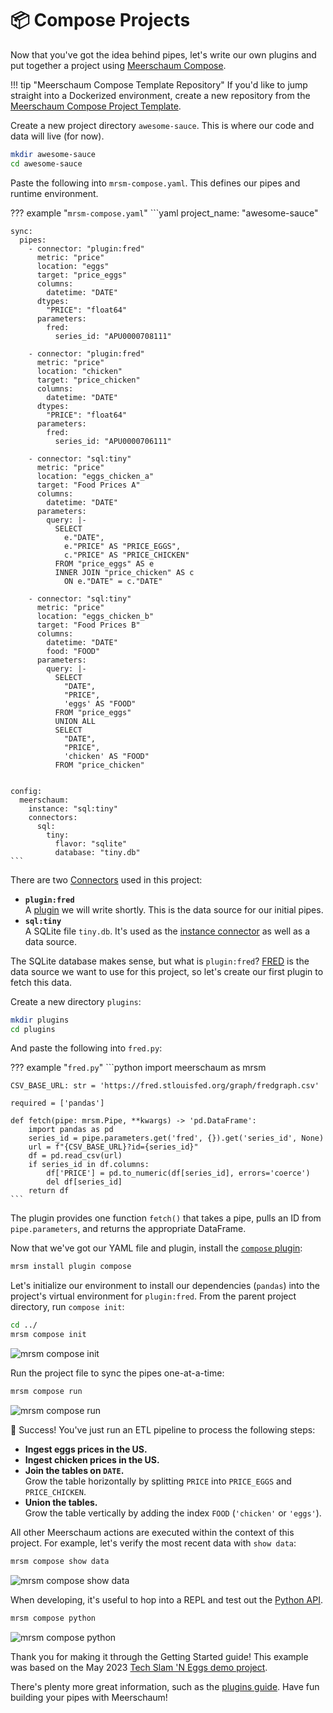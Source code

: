 # 📦️ Compose Projects

Now that you've got the idea behind pipes, let's write our own plugins and put together a project using [Meerschaum Compose](/reference/compose).

!!! tip "Meerschaum Compose Template Repository"
    If you'd like to jump straight into a Dockerized environment, create a new repository from the [Meerschaum Compose Project Template](https://github.com/bmeares/mrsm-compose-template).

Create a new project directory `awesome-sauce`. This is where our code and data will live (for now).

```bash
mkdir awesome-sauce
cd awesome-sauce
```

Paste the following into `mrsm-compose.yaml`. This defines our pipes and runtime environment.

??? example "`mrsm-compose.yaml`"
    ```yaml
    project_name: "awesome-sauce"

    sync:
      pipes:
        - connector: "plugin:fred"
          metric: "price"
          location: "eggs"
          target: "price_eggs"
          columns:
            datetime: "DATE"
          dtypes:
            "PRICE": "float64"
          parameters:
            fred:
              series_id: "APU0000708111"

        - connector: "plugin:fred"
          metric: "price"
          location: "chicken"
          target: "price_chicken"
          columns:
            datetime: "DATE"
          dtypes:
            "PRICE": "float64"
          parameters:
            fred:
              series_id: "APU0000706111"

        - connector: "sql:tiny"
          metric: "price"
          location: "eggs_chicken_a"
          target: "Food Prices A"
          columns:
            datetime: "DATE"
          parameters:
            query: |-
              SELECT
                e."DATE",
                e."PRICE" AS "PRICE_EGGS",
                c."PRICE" AS "PRICE_CHICKEN"
              FROM "price_eggs" AS e
              INNER JOIN "price_chicken" AS c
                ON e."DATE" = c."DATE"

        - connector: "sql:tiny"
          metric: "price"
          location: "eggs_chicken_b"
          target: "Food Prices B"
          columns:
            datetime: "DATE"
            food: "FOOD"
          parameters:
            query: |-
              SELECT
                "DATE",
                "PRICE",
                'eggs' AS "FOOD"
              FROM "price_eggs"
              UNION ALL
              SELECT
                "DATE",
                "PRICE",
                'chicken' AS "FOOD"
              FROM "price_chicken"


    config:
      meerschaum:
        instance: "sql:tiny"
        connectors:
          sql:
            tiny:
              flavor: "sqlite"
              database: "tiny.db"
    ```

There are two [Connectors](/reference/connectors) used in this project:

- **`plugin:fred`**  
  A [plugin](/reference/plugins/) we will write shortly. This is the data source for our initial pipes.
- **`sql:tiny`**  
  A SQLite file `tiny.db`. It's used as the [instance connector](/reference/connectors/instance-connectors/) as well as a data source.

The SQLite database makes sense, but what is `plugin:fred`? [FRED](https://fred.stlouisfed.org/series/APU0000708111) is the data source we want to use for this project, so let's create our first plugin to fetch this data.

Create a new directory `plugins`:

```bash
mkdir plugins
cd plugins
```

And paste the following into `fred.py`:

??? example "`fred.py`"
    ```python
    import meerschaum as mrsm

    CSV_BASE_URL: str = 'https://fred.stlouisfed.org/graph/fredgraph.csv'

    required = ['pandas']

    def fetch(pipe: mrsm.Pipe, **kwargs) -> 'pd.DataFrame':
        import pandas as pd
        series_id = pipe.parameters.get('fred', {}).get('series_id', None)
        url = f"{CSV_BASE_URL}?id={series_id}"
        df = pd.read_csv(url)
        if series_id in df.columns:
            df['PRICE'] = pd.to_numeric(df[series_id], errors='coerce')
            del df[series_id]
        return df
    ```

The plugin provides one function `fetch()` that takes a pipe, pulls an ID from `pipe.parameters`, and returns the appropriate DataFrame.

Now that we've got our YAML file and plugin, install the [`compose` plugin](/reference/compose):

```bash
mrsm install plugin compose
```

Let's initialize our environment to install our dependencies (`pandas`) into the project's virtual environment for `plugin:fred`. From the parent project directory, run `compose init`:

```bash
cd ../
mrsm compose init
```

![mrsm compose init](/assets/screenshots/compose-init.png)

Run the project file to sync the pipes one-at-a-time:

```bash
mrsm compose run
```

![mrsm compose run](/assets/screenshots/compose-run.png)

🎉 Success! You've just run an ETL pipeline to process the following steps:

- **Ingest eggs prices in the US.**
- **Ingest chicken prices in the US.**
- **Join the tables on `DATE`.**  
  Grow the table horizontally by splitting `PRICE` into `PRICE_EGGS` and `PRICE_CHICKEN`.
- **Union the tables.**  
  Grow the table vertically by adding the index `FOOD` (`'chicken'` or `'eggs'`).

All other Meerschaum actions are executed within the context of this project. For example, let's verify the most recent data with `show data`:

```bash
mrsm compose show data
```

![mrsm compose show data](/assets/screenshots/compose-show-data.png)

When developing, it's useful to hop into a REPL and test out the [Python API](https://docs.meerschaum.io).

```bash
mrsm compose python
```

![mrsm compose python](/assets/screenshots/compose-python.png)

Thank you for making it through the Getting Started guide! This example was based on the May 2023 [Tech Slam 'N Eggs demo project](https://github.com/bmeares/techslamneggs).

There's plenty more great information, such as the [plugins guide](/reference/plugins/writing-plugins/). Have fun building your pipes with Meerschaum!
